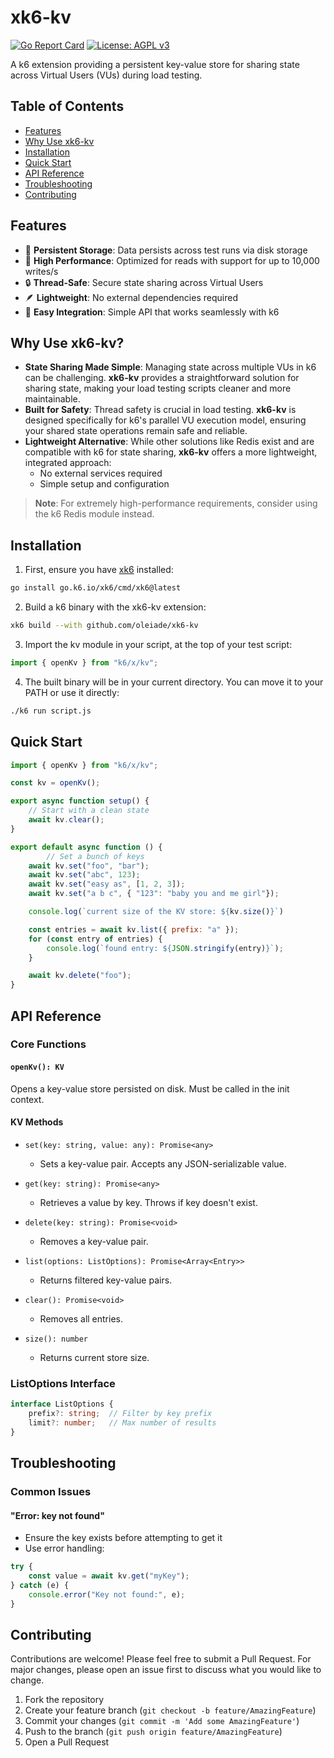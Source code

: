 # xk6-kv

[![Go Report Card](https://goreportcard.com/badge/github.com/oleiade/xk6-kv)](https://goreportcard.com/report/github.com/oleiade/xk6-kv)
[![License: AGPL v3](https://img.shields.io/badge/License-AGPL%20v3-blue.svg)](https://www.gnu.org/licenses/agpl-3.0)

A k6 extension providing a persistent key-value store for sharing state across Virtual Users (VUs) during load testing.

## Table of Contents
- [Features](#features)
- [Why Use xk6-kv](#why-use-xk6-kv)
- [Installation](#installation)
- [Quick Start](#quick-start)
- [API Reference](#api-reference)
- [Troubleshooting](#troubleshooting)
- [Contributing](#contributing)

## Features

- 🔄 **Persistent Storage**: Data persists across test runs via disk storage
- 🚀 **High Performance**: Optimized for reads with support for up to 10,000 writes/s
- 🔒 **Thread-Safe**: Secure state sharing across Virtual Users
- 🪶 **Lightweight**: No external dependencies required
- 🔌 **Easy Integration**: Simple API that works seamlessly with k6

## Why Use xk6-kv?

- **State Sharing Made Simple**: Managing state across multiple VUs in k6 can be challenging. **xk6-kv** provides a straightforward solution for sharing state, making your load testing scripts cleaner and more maintainable.
- **Built for Safety**: Thread safety is crucial in load testing. **xk6-kv** is designed specifically for k6's parallel VU execution model, ensuring your shared state operations remain safe and reliable.
- **Lightweight Alternative**: While other solutions like Redis exist and are compatible with k6 for state sharing, **xk6-kv** offers a more lightweight, integrated approach:
    - No external services required
    - Simple setup and configuration

> **Note**: For extremely high-performance requirements, consider using the k6 Redis module instead.

## Installation

1. First, ensure you have [xk6](https://github.com/grafana/xk6) installed:
```bash
go install go.k6.io/xk6/cmd/xk6@latest
```

2. Build a k6 binary with the xk6-kv extension:
```bash
xk6 build --with github.com/oleiade/xk6-kv
```

3. Import the kv module in your script, at the top of your test script:
```javascript
import { openKv } from "k6/x/kv";
```

4. The built binary will be in your current directory. You can move it to your PATH or use it directly:
```bash
./k6 run script.js
```

## Quick Start

```javascript
import { openKv } from "k6/x/kv";

const kv = openKv();

export async function setup() {
    // Start with a clean state
    await kv.clear();
}

export default async function () {
        // Set a bunch of keys
    await kv.set("foo", "bar");
    await kv.set("abc", 123);
    await kv.set("easy as", [1, 2, 3]);
    await kv.set("a b c", { "123": "baby you and me girl"});

    console.log(`current size of the KV store: ${kv.size()}`)

    const entries = await kv.list({ prefix: "a" });
    for (const entry of entries) {
        console.log(`found entry: ${JSON.stringify(entry)}`);
    }

    await kv.delete("foo");
}
```

## API Reference

### Core Functions

#### `openKv(): KV`
Opens a key-value store persisted on disk. Must be called in the init context.

#### KV Methods
- `set(key: string, value: any): Promise<any>`
  - Sets a key-value pair. Accepts any JSON-serializable value.
  
- `get(key: string): Promise<any>`
  - Retrieves a value by key. Throws if key doesn't exist.
  
- `delete(key: string): Promise<void>`
  - Removes a key-value pair.
  
- `list(options: ListOptions): Promise<Array<Entry>>`
  - Returns filtered key-value pairs.
  
- `clear(): Promise<void>`
  - Removes all entries.
  
- `size(): number`
  - Returns current store size.

### ListOptions Interface
```typescript
interface ListOptions {
    prefix?: string;  // Filter by key prefix
    limit?: number;   // Max number of results
}
```

## Troubleshooting

### Common Issues

#### **"Error: key not found"**
   - Ensure the key exists before attempting to get it
   - Use error handling:
   ```javascript
   try {
       const value = await kv.get("myKey");
   } catch (e) {
       console.error("Key not found:", e);
   }
   ```

## Contributing

Contributions are welcome! Please feel free to submit a Pull Request. For major changes, please open an issue first to discuss what you would like to change.

1. Fork the repository
2. Create your feature branch (`git checkout -b feature/AmazingFeature`)
3. Commit your changes (`git commit -m 'Add some AmazingFeature'`)
4. Push to the branch (`git push origin feature/AmazingFeature`)
5. Open a Pull Request